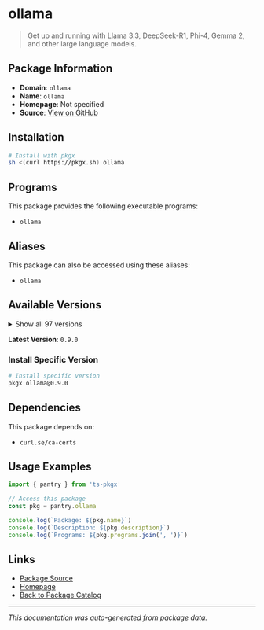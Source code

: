 # ollama

> Get up and running with Llama 3.3, DeepSeek-R1, Phi-4, Gemma 2, and other large language models.

## Package Information

- **Domain**: `ollama`
- **Name**: `ollama`
- **Homepage**: Not specified
- **Source**: [View on GitHub](https://github.com/pkgxdev/pantry/tree/main/projects/ollama.ai/package.yml)

## Installation

```bash
# Install with pkgx
sh <(curl https://pkgx.sh) ollama
```

## Programs

This package provides the following executable programs:

- `ollama`

## Aliases

This package can also be accessed using these aliases:

- `ollama`

## Available Versions

<details>
<summary>Show all 97 versions</summary>

- `0.9.0`, `0.8.0`, `0.7.1`, `0.7.0`, `0.6.8`
- `0.6.7`, `0.6.6`, `0.6.5`, `0.6.4`, `0.6.3`
- `0.6.2`, `0.6.1`, `0.6.0`, `0.5.13`, `0.5.12`
- `0.5.11`, `0.5.10`, `0.5.8`, `0.5.7`, `0.5.6`
- `0.5.5`, `0.5.4`, `0.5.3`, `0.5.2`, `0.5.1`
- `0.5.0`, `0.4.7`, `0.4.6`, `0.4.5`, `0.4.4`
- `0.4.3`, `0.4.2`, `0.4.1`, `0.4.0`, `0.3.14`
- `0.3.13`, `0.3.12`, `0.3.11`, `0.3.10`, `0.3.9`
- `0.3.8`, `0.3.7`, `0.3.6`, `0.3.5`, `0.3.4`
- `0.3.3`, `0.3.2`, `0.3.1`, `0.3.0`, `0.2.8`
- `0.2.7`, `0.2.6`, `0.2.5`, `0.2.4`, `0.2.3`
- `0.2.2`, `0.2.1`, `0.2.0`, `0.1.48`, `0.1.47`
- `0.1.46`, `0.1.45`, `0.1.44`, `0.1.43`, `0.1.42`
- `0.1.41`, `0.1.40`, `0.1.39`, `0.1.38`, `0.1.37`
- `0.1.36`, `0.1.35`, `0.1.34`, `0.1.33`, `0.1.32`
- `0.1.31`, `0.1.30`, `0.1.29`, `0.1.28`, `0.1.27`
- `0.1.26`, `0.1.25`, `0.1.24`, `0.1.23`, `0.1.22`
- `0.1.21`, `0.1.20`, `0.1.19`, `0.1.18`, `0.1.17`
- `0.1.16`, `0.1.0`, `0.0.21`, `0.0.20`, `0.0.19`
- `0.0.18`, `0.0.17`

</details>

**Latest Version**: `0.9.0`

### Install Specific Version

```bash
# Install specific version
pkgx ollama@0.9.0
```

## Dependencies

This package depends on:

- `curl.se/ca-certs`

## Usage Examples

```typescript
import { pantry } from 'ts-pkgx'

// Access this package
const pkg = pantry.ollama

console.log(`Package: ${pkg.name}`)
console.log(`Description: ${pkg.description}`)
console.log(`Programs: ${pkg.programs.join(', ')}`)
```

## Links

- [Package Source](https://github.com/pkgxdev/pantry/tree/main/projects/ollama.ai/package.yml)
- [Homepage](#)
- [Back to Package Catalog](../package-catalog.md)

---

*This documentation was auto-generated from package data.*
